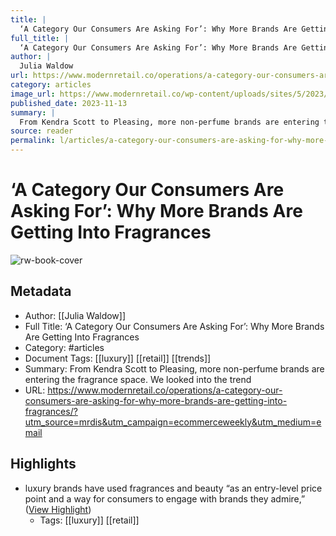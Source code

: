 ```yaml
---
title: |
  ‘A Category Our Consumers Are Asking For’: Why More Brands Are Getting Into Fragrances
full_title: |
  ‘A Category Our Consumers Are Asking For’: Why More Brands Are Getting Into Fragrances
author: |
  Julia Waldow
url: https://www.modernretail.co/operations/a-category-our-consumers-are-asking-for-why-more-brands-are-getting-into-fragrances/?utm_source=mrdis&utm_campaign=ecommerceweekly&utm_medium=email
category: articles
image_url: https://www.modernretail.co/wp-content/uploads/sites/5/2023/11/KS23-FRAGRANCE-DAY1-0142FPO.jpg
published_date: 2023-11-13
summary: |
  From Kendra Scott to Pleasing, more non-perfume brands are entering the fragrance space. We looked into the trend
source: reader
permalink: l/articles/a-category-our-consumers-are-asking-for-why-more-brands-are-getting-into-fragrances
---
```

# ‘A Category Our Consumers Are Asking For’: Why More Brands Are Getting Into Fragrances

![rw-book-cover](https://www.modernretail.co/wp-content/uploads/sites/5/2023/11/KS23-FRAGRANCE-DAY1-0142FPO.jpg)

## Metadata
- Author: [[Julia Waldow]]
- Full Title: ‘A Category Our Consumers Are Asking For’: Why More Brands Are Getting Into Fragrances
- Category: #articles
- Document Tags: [[luxury]] [[retail]] [[trends]] 
- Summary: From Kendra Scott to Pleasing, more non-perfume brands are entering the fragrance space. We looked into the trend
- URL: https://www.modernretail.co/operations/a-category-our-consumers-are-asking-for-why-more-brands-are-getting-into-fragrances/?utm_source=mrdis&utm_campaign=ecommerceweekly&utm_medium=email

## Highlights
- luxury brands have used fragrances and beauty “as an entry-level price point and a way for consumers to engage with brands they admire,” ([View Highlight](https://read.readwise.io/read/01hfvbz9gbtd0cqsbpp7v1a17x))
    - Tags: [[luxury]] [[retail]] 


